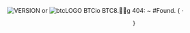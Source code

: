 ![VERSION or](https://user-images.githubusercontent.com/106925214/196284430-92728c61-e4ed-44cf-9e0f-362af56beb01.png)
![btcLOGO](https://user-images.githubusercontent.com/106925214/196282975-889f3beb-bab7-47d4-be22-c6a90c15951a.png)
BTCio
BTC8.g
404: ~ #Found.      {ㆍ

                                             }
